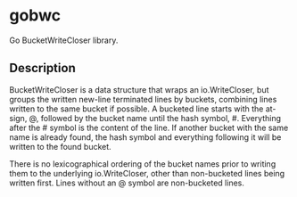 # gobwc

Go BucketWriteCloser library.

## Description

BucketWriteCloser is a data structure that wraps an io.WriteCloser, but groups the written
new-line terminated lines by buckets, combining lines written to the same bucket if possible.  A
bucketed line starts with the at-sign, @, followed by the bucket name until the hash symbol, #.
Everything after the # symbol is the content of the line.  If another bucket with the same name
is already found, the hash symbol and everything following it will be written to the found
bucket.

There is no lexicographical ordering of the bucket names prior to writing them to the underlying
io.WriteCloser, other than non-bucketed lines being written first.  Lines without an @ symbol are
non-bucketed lines.
